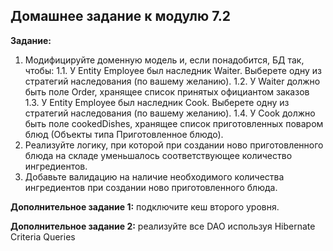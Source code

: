 **Домашнее задание к модулю 7.2**
---------------------
**Задание:**
1. Модифицируйте доменную модель и, если понадобится, БД так, чтобы:
1.1. У Entity Employee был наследник Waiter. Выберете одну из стратегий наследования (по вашему желанию).
1.2. У Waiter должно быть поле Order, хранящее список принятых официантом заказов
1.3. У Entity Employee был наследник Сook. Выберете одну из стратегий наследования (по вашему желанию).
1.4. У Cook должно быть поле cookedDishes, хранящее список приготовленных поваром блюд (Объекты типа Приготовленное блюдо).
2. Реализуйте логику, при которой при создании ново приготовленного блюда на складе уменьшалось соответствующее количество ингредиентов.
3. Добавьте валидацию на наличие необходимого количества ингредиентов при создании ново приготовленного блюда.

**Дополнительное задание 1:** подключите кеш второго уровня.

**Дополнительное задание 2:** реализуйте все DAO используя Hibernate Criteria Queries